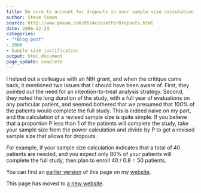 ```yaml
---
title: Be sure to account for dropouts in your sample size calculation
author: Steve Simon
source: http://www.pmean.com/06/AccountForDropouts.html
date: 2006-12-29
categories:
- "*Blog post"
- 2006
- Sample size justification
output: html_document
page_update: complete
---
```


I helped out a colleague with an NIH grant, and when the critique came back, it mentioned two issues that I should have been aware of. First, they pointed out the need for an intention-to-treat analysis strategy. Second, they noted the long duration of the study, with a full year of evaluations on any particular patient, and seemed bothered that we presumed that 100% of the patients would complete the full study. This is indeed naive on my part, and the calculation of a revised sample size is quite simple. If you believe that a proportion P less than 1 of the patients will complete the study, take your sample size from the power calculation and divide by P to get a revised sample size that allows for dropouts.

For example, if your sample size calculation indicates that a total of 40 patients are needed, and you expect only 80% of your patients will complete the full study, then plan to enroll 40 / 0.8 = 50 patients.

You can find an [earlier version][sim1] of this page on my [website][sim2].

[sim1]: http://www.pmean.com/06/AccountForDropouts.html
[sim2]: http://www.pmean.com

<p>This page has moved to <a href="http://new.pmean.com//">a new website</a>.</p>